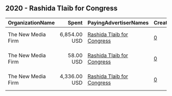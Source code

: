 ## 2020 - Rashida Tlaib for Congress 
|OrganizationName|Spent|PayingAdvertiserNames|CreativeUrls|Impressions|Genders|AgeBrackets|CountryCodes|BillingAddresses|CandidateBallotInformation|
|:---|---:|:---|:---|---:|:---|:---|:---|:---|:---|
|The New Media Firm|6,854.00 USD|[Rashida Tlaib for Congress](2020/Rashida_Tlaib_for_Congress.md)|[0](https://www.snap.com/political-ads/asset/f6f59058d2266960dbd826fc3226f4353c53913b1f2df012b5975b911082682f?mediaType=mp4)|966,382||18+|united states|"1730 Rhode Island Ave, NW Ste 213,Washington,20036,US"|Rashida Tlaib for Congress|
|The New Media Firm|58.00 USD|[Rashida Tlaib for Congress](2020/Rashida_Tlaib_for_Congress.md)|[0](https://www.snap.com/political-ads/asset/c0b270a58093959afa3d7567d017c53c1dfc1580f32280e09eba22233a780c29?mediaType=mov)|9,509||18+|united states|"1730 Rhode Island Ave, NW Ste 213,Washington,20036,US"|Rashida Tlaib for Congress|
|The New Media Firm|4,336.00 USD|[Rashida Tlaib for Congress](2020/Rashida_Tlaib_for_Congress.md)|[0](https://www.snap.com/political-ads/asset/576067bce79219fe8b37437b201e9186e8ca77864d688e705b5c3e3d3361002f?mediaType=mp4)|396,340||18+|united states|"1730 Rhode Island Ave, NW Ste 213,Washington,20036,US"|Rashida Tlaib for Congress|
